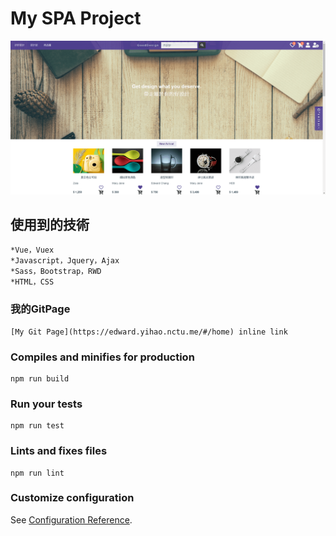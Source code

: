 # My SPA Project

![image](img/myWebsite.png)

## 使用到的技術
```
*Vue，Vuex
*Javascript，Jquery，Ajax
*Sass，Bootstrap，RWD
*HTML，CSS

```

### 我的GitPage
```
[My Git Page](https://edward.yihao.nctu.me/#/home) inline link
```

### Compiles and minifies for production
```
npm run build
```

### Run your tests
```
npm run test
```

### Lints and fixes files
```
npm run lint
```

### Customize configuration
See [Configuration Reference](https://cli.vuejs.org/config/).
